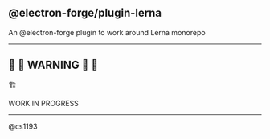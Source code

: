 @electron-forge/plugin-lerna
----------------------------

An @electron-forge plugin to work around Lerna monorepo

-----

## :rotating_light: :construction: **WARNING** :construction: :rotating_light:

:building_construction:

WORK IN PROGRESS

-----

@cs1193
